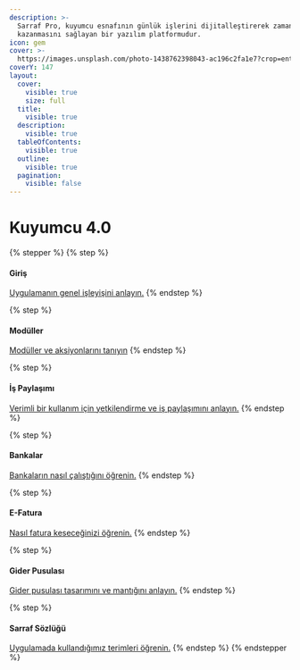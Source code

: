 ```yaml
---
description: >-
  Sarraf Pro, kuyumcu esnafının günlük işlerini dijitalleştirerek zaman
  kazanmasını sağlayan bir yazılım platformudur.
icon: gem
cover: >-
  https://images.unsplash.com/photo-1438762398043-ac196c2fa1e7?crop=entropy&cs=srgb&fm=jpg&ixid=M3wxOTcwMjR8MHwxfHNlYXJjaHw4fHxnb2xkfGVufDB8fHx8MTc0NjM5MDAxNHww&ixlib=rb-4.0.3&q=85
coverY: 147
layout:
  cover:
    visible: true
    size: full
  title:
    visible: true
  description:
    visible: true
  tableOfContents:
    visible: true
  outline:
    visible: true
  pagination:
    visible: false
---
```


# Kuyumcu 4.0

{% stepper %}
{% step %}
#### Giriş

[Uygulamanın genel işleyişini anlayın.](sarraf-101.md)
{% endstep %}

{% step %}
#### Modüller

[Modüller ve aksiyonlarını tanıyın](moduller.md)
{% endstep %}

{% step %}
#### İş Paylaşımı

[Verimli bir kullanım için yetkilendirme ve iş paylaşımını anlayın.](is-paylasimi.md)
{% endstep %}

{% step %}
#### Bankalar

[Bankaların nasıl çalıştığını öğrenin.](bankalar.md)
{% endstep %}

{% step %}
#### E-Fatura

[Nasıl fatura keseceğinizi öğrenin.](e-fatura.md)
{% endstep %}

{% step %}
#### Gider Pusulası

[Gider pusulası tasarımını ve mantığını anlayın.](gider-pusulasi.md)
{% endstep %}

{% step %}
#### Sarraf Sözlüğü

[Uygulamada kullandığımız terimleri öğrenin.](sarraf-sozlugu.md)
{% endstep %}
{% endstepper %}

